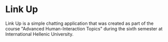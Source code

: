 # Link Up

Link Up is a simple chatting application that was created as part of the course "Advanced Human-Interaction Topics" during the sixth semester at International Hellenic University.